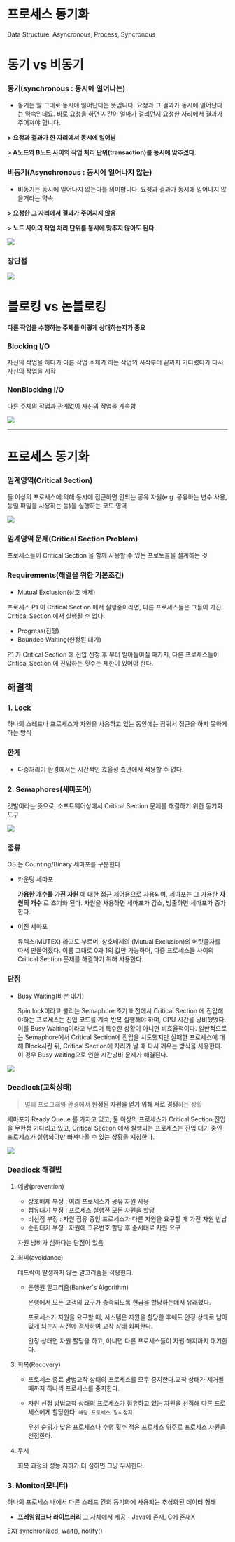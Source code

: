 # 프로세스 동기화

Data Structure: Asyncronous, Process, Syncronous

# 동기 vs 비동기

### **동기(synchronous : 동시에 일어나는)**

- 동기는 말 그대로 동시에 일어난다는 뜻입니다. 요청과 그 결과가 동시에 일어난다는 약속인데요. 바로 요청을 하면 시간이 얼마가 걸리던지 요청한 자리에서 결과가 주어져야 합니다.

**> 요청과 결과가 한 자리에서 동시에 일어남**

**> A노드와 B노드 사이의 작업 처리 단위(transaction)를 동시에 맞추겠다.**

### **비동기(Asynchronous : 동시에 일어나지 않는)**

- 비동기는 동시에 일어나지 않는다를 의미합니다. 요청과 결과가 동시에 일어나지 않을거라는 약속

**> 요청한 그 자리에서 결과가 주어지지 않음**

**> 노드 사이의 작업 처리 단위를 동시에 맞추지 않아도 된다.**

<img src = "pro/Untitled.png">

### 장단점

<img src = "pro/Untitled 1.png">

# 블로킹 vs 논블로킹

**다른 작업을 수행하는 주체를 어떻게 상대하는지가 중요**

### Blocking I/O

자신의 작업을 하다가 다른 작업 주체가 하는 작업의 시작부터 끝까지 기다렸다가 다시 자신의 작업을 시작

### NonBlocking I/O

다른 주체의 작업과 관계없이 자신의 작업을 계속함

<img src = "pro/Untitled 2.png">

---

# 프로세스 동기화

### 임계영역(Critical Section)

둘 이상의 프로세스에 의해 동시에 접근하면 안되는 공유 자원(e.g. 공유하는 변수 사용, 동일 파일을 사용하는 등)을 실행하는 코드 영역

<img src = "pro/Untitled 3.png">

### 임계영역 문제(Critical Section Problem)

프로세스들이 Critical Section 을 함께 사용할 수 있는 프로토콜을 설계하는 것

### **Requirements(해결을 위한 기본조건)**

- Mutual Exclusion(상호 배제)

프로세스 P1 이 Critical Section 에서 실행중이라면, 다른 프로세스들은 그들이 가진 Critical Section 에서 실행될 수 없다.

- Progress(진행)
- Bounded Waiting(한정된 대기)

P1 가 Critical Section 에 진입 신청 후 부터 받아들여질 때가지, 다른 프로세스들이 Critical Section 에 진입하는 횟수는 제한이 있어야 한다.

## 해결책

### 1. Lock

하나의 스레드나 프로세스가 자원을 사용하고 있는 동안에는 잠궈서 접근을 하지 못하게 하는 방식

### **한계**

- 다중처리기 환경에서는 시간적인 효율성 측면에서 적용할 수 없다.

### 2. Semaphores(세마포어)

깃발이라는 뜻으로, 소프트웨어상에서 Critical Section 문제를 해결하기 위한 동기화 도구

<img src = "pro/Untitled 4.png">

### **종류**

OS 는 Counting/Binary 세마포를 구분한다

- 카운팅 세마포

    **가용한 개수를 가진 자원** 에 대한 접근 제어용으로 사용되며, 세마포는 그 가용한 **자원의 개수** 로 초기화 된다. 자원을 사용하면 세마포가 감소, 방출하면 세마포가 증가 한다.

- 이진 세마포

    뮤텍스(MUTEX) 라고도 부르며, 상호배제의 (Mutual Exclusion)의 머릿글자를 따서 만들어졌다. 이름 그대로 0과 1의 값만 가능하며, 다중 프로세스들 사이의 Critical Section 문제를 해결하기 위해 사용한다.

### **단점**

- Busy Waiting(바쁜 대기)

    Spin lock이라고 불리는 Semaphore 초기 버전에서 Critical Section 에 진입해야하는 프로세스는 진입 코드를 계속 반복 실행해야 하며, CPU 시간을 낭비했었다. 이를 Busy Waiting이라고 부르며 특수한 상황이 아니면 비효율적이다. 일반적으로는 Semaphore에서 Critical Section에 진입을 시도했지만 실패한 프로세스에 대해 Block시킨 뒤, Critical Section에 자리가 날 때 다시 깨우는 방식을 사용한다. 이 경우 Busy waiting으로 인한 시간낭비 문제가 해결된다.

<img src = "pro/Untitled 5.png">

### **Deadlock(교착상태)**

> 멀티 프로그래밍 환경에서 **한정된 자원을 얻기 위해 서로 경쟁**하는 상황

세마포가 Ready Queue 를 가지고 있고, 둘 이상의 프로세스가 Critical Section 진입을 무한정 기다리고 있고, Critical Section 에서 실행되는 프로세스는 진입 대기 중인 프로세스가 실행되야만 빠져나올 수 있는 상황을 지칭한다.

<img src = "pro/Untitled 6.png">

### Deadlock 해결법

1. 예방(prevention)
    - 상호배제 부정 : 여러 프로세스가 공유 자원 사용
    - 점유대기 부정 : 프로세스 실행전 모든 자원을 할당
    - 비선점 부정 : 자원 점유 중인 프로세스가 다른 자원을 요구할 때 가진 자원 반납
    - 순환대기 부정 : 자원에 고유번호 할당 후 순서대로 자원 요구

    자원 낭비가 심하다는 단점이 있음

2. 회피(avoidance)

    데드락이 발생하지 않는 알고리즘을 적용한다.

    - 은행원 알고리즘(Banker's Algorithm)

        은행에서 모든 고객의 요구가 충족되도록 현금을 할당하는데서 유래했다.

        프로세스가 자원을 요구할 때, 시스템은 자원을 할당한 후에도 안정 상태로 남아있게 되는지 사전에 검사하여 교착 상태 회피한다.

        안정 상태면 자원 할당을 하고, 아니면 다른 프로세스들이 자원 해지까지 대기한다.

3. 회복(Recovery)
    - 프로세스 종료 방법교착 상태의 프로세스를 모두 중지한다.교착 상태가 제거될 때까지 하나씩 프로세스를 중지한다.
    - 자원 선점 방법교착 상태의 프로세스가 점유하고 있는 자원을 선점해 다른 프로세스에게 할당한다. `해당 프로세스 일시정지`

        우선 순위가 낮은 프로세스나 수행 횟수 적은 프로세스 위주로 프로세스 자원을 선점한다.

4. 무시

    회복 과정의 성능 저하가 더 심하면 그냥 무시한다.

### 3. Monitor(모니터)

하나의 프로세스 내에서 다른 스레드 간의 동기화에 사용되는 추상화된 데이터 형태

- **프레임워크나 라이브러리** 그 자체에서 제공 - Java에 존재, C에 존재X

EX) synchronized, wait(), notify()